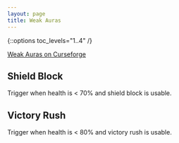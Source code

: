 ```yaml
---
layout: page
title: Weak Auras
---
```

{::options toc_levels="1..4" /}

[Weak Auras on Curseforge](https://www.curseforge.com/wow/addons/weakauras-2)

## Shield Block

Trigger when health is < 70% and shield block is usable.

## Victory Rush

Trigger when health is < 80% and victory rush is usable.
